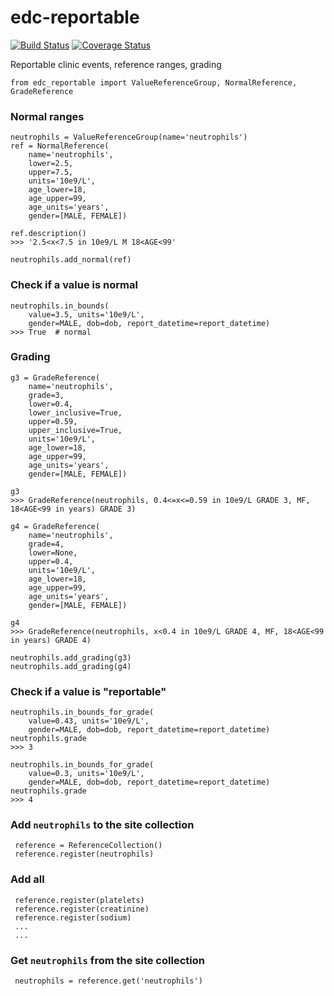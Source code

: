 # edc-reportable

[![Build Status](https://travis-ci.org/botswana-harvard/edc-reportable.svg?branch=develop)](https://travis-ci.org/botswana-harvard/edc-reportable) [![Coverage Status](https://coveralls.io/repos/github/botswana-harvard/edc-reportable/badge.svg?branch=develop)](https://coveralls.io/github/botswana-harvard/edc-reportable?branch=develop)

Reportable clinic events, reference ranges, grading


    from edc_reportable import ValueReferenceGroup, NormalReference, GradeReference

### Normal ranges

    neutrophils = ValueReferenceGroup(name='neutrophils')
    ref = NormalReference(
        name='neutrophils',
        lower=2.5,
        upper=7.5,
        units='10e9/L',
        age_lower=18,
        age_upper=99,
        age_units='years',
        gender=[MALE, FEMALE])
    
    ref.description()
    >>> '2.5<x<7.5 in 10e9/L M 18<AGE<99'
    
    neutrophils.add_normal(ref)
    
### Check if a value is normal

    neutrophils.in_bounds(
        value=3.5, units='10e9/L',
        gender=MALE, dob=dob, report_datetime=report_datetime)
    >>> True  # normal

### Grading

    g3 = GradeReference(
        name='neutrophils',
        grade=3,
        lower=0.4,
        lower_inclusive=True,
        upper=0.59,
        upper_inclusive=True,
        units='10e9/L',
        age_lower=18,
        age_upper=99,
        age_units='years',
        gender=[MALE, FEMALE])

    g3
    >>> GradeReference(neutrophils, 0.4<=x<=0.59 in 10e9/L GRADE 3, MF, 18<AGE<99 in years) GRADE 3)

    g4 = GradeReference(
        name='neutrophils',
        grade=4,
        lower=None,
        upper=0.4,
        units='10e9/L',
        age_lower=18,
        age_upper=99,
        age_units='years',
        gender=[MALE, FEMALE])

    g4
    >>> GradeReference(neutrophils, x<0.4 in 10e9/L GRADE 4, MF, 18<AGE<99 in years) GRADE 4)

    neutrophils.add_grading(g3)
    neutrophils.add_grading(g4)

### Check if a value is "reportable"

    neutrophils.in_bounds_for_grade(
        value=0.43, units='10e9/L',
        gender=MALE, dob=dob, report_datetime=report_datetime)
    neutrophils.grade
    >>> 3

    neutrophils.in_bounds_for_grade(
        value=0.3, units='10e9/L',
        gender=MALE, dob=dob, report_datetime=report_datetime)
    neutrophils.grade
    >>> 4

### Add `neutrophils` to the site collection
 
     reference = ReferenceCollection()
     reference.register(neutrophils)

### Add all
     
     reference.register(platelets)
     reference.register(creatinine)
     reference.register(sodium)
     ...
     ...
 
### Get `neutrophils` from the site collection
 
     neutrophils = reference.get('neutrophils')
 